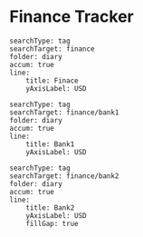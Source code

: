 # Finance Tracker


``` tracker
searchType: tag
searchTarget: finance
folder: diary
accum: true
line:
	title: Finace
	yAxisLabel: USD
```


``` tracker
searchType: tag
searchTarget: finance/bank1
folder: diary
accum: true
line:
	title: Bank1
	yAxisLabel: USD
```


``` tracker
searchType: tag
searchTarget: finance/bank2
folder: diary
accum: true
line:
	title: Bank2
	yAxisLabel: USD
	fillGap: true
```
